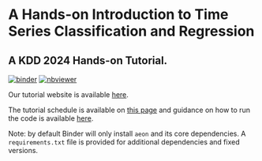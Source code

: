 # A Hands-on Introduction to Time Series Classification and Regression
## A KDD 2024 Hands-on Tutorial.

[![binder](https://mybinder.org/badge_logo.svg)](https://mybinder.org/v2/gh/aeon-tutorials/ECML-2024/main) [![nbviewer](https://raw.githubusercontent.com/jupyter/design/master/logos/Badges/nbviewer_badge.svg)](https://nbviewer.org/github/aeon-tutorials/KDD-2024/tree/main/Notebooks/)

Our tutorial website is available [here](aeon-tutorials.github.io/ECML-2024/).

The tutorial schedule is available on [this page](https://aeon-tutorials.github.io/ECML-2024/schedule.html) and guidance on how to run the code is available [here](https://aeon-tutorials.github.io/ECML-2024/code.html).

Note: by default Binder will only install `aeon` and its core dependencies. A `requirements.txt` file is provided for additional dependencies and fixed versions.